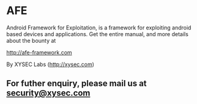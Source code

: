 AFE
===

Android Framework for Exploitation, is a framework for exploiting android based devices and applications. 
Get the entire manual, and more details about the bounty at 

http://afe-framework.com

By XYSEC Labs
(http://xysec.com)

For futher enquiry, please mail us at security@xysec.com
---------------------------------------

